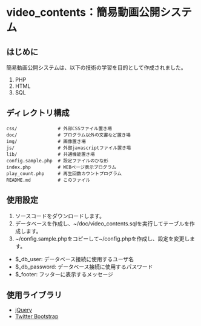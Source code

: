 video_contents：簡易動画公開システム
===========

## はじめに

簡易動画公開システムは、以下の技術の学習を目的として作成されました。

1. PHP
2. HTML
3. SQL

## ディレクトリ構成

```
css/               # 外部CSSファイル置き場
doc/               # プログラム以外の文書など置き場
img/               # 画像置き場
js/                # 外部javascriptファイル置き場
lib/               # 共通機能置き場
config.sample.php  # 設定ファイルのひな形
index.php          # WEBページ表示プログラム
play_count.php     # 再生回数カウントプログラム
README.md          # このファイル
```

## 使用設定

1. ソースコードをダウンロードします。
2. データベースを作成し、~/doc/video_contents.sqlを実行してテーブルを作成します。
3. ~/config.sample.phpをコピーして~/config.phpを作成し、設定を変更します。
 * $_db_user: データベース接続に使用するユーザ名
 * $_db_password: データベース接続に使用するパスワード
 * $_footer: フッターに表示するメッセージ


## 使用ライブラリ

- [jQuery](http://jquery.com/)
- [Twitter Bootstrap](http://getbootstrap.com/)
